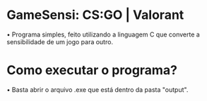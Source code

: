 # GameSensi: CS:GO | Valorant
• Programa simples, feito utilizando a linguagem C que converte a sensibilidade de um jogo para outro.

# Como executar o programa?
• Basta abrir o arquivo .exe que está dentro da pasta "output".

